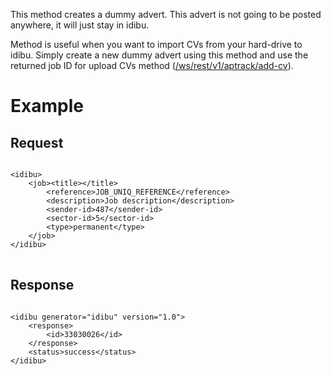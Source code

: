 This method creates a dummy advert. This advert is not going to be posted anywhere, it will just stay in idibu.</p>
Method is useful when you want to import CVs from your hard-drive to idibu. Simply create a new dummy advert using this method and use the returned job ID for upload CVs method (<a href="/docs/add-cv-wsrestv1aptrackadd-cv">/ws/rest/v1/aptrack/add-cv</a>).</p>
</div>
<div>
	<h1 class="p3">
		Example</h1>
	<h2>
		Request</h2>
	<pre>
<code type="xml">
&lt;idibu&gt;
    &lt;job&gt;&lt;title&gt;&lt;/title&gt;
        &lt;reference&gt;JOB_UNIQ_REFERENCE&lt;/reference&gt;
        &lt;description&gt;Job description&lt;/description&gt;
        &lt;sender-id&gt;487&lt;/sender-id&gt;
        &lt;sector-id&gt;5&lt;/sector-id&gt;
        &lt;type&gt;permanent&lt;/type&gt;
    &lt;/job&gt;
&lt;/idibu&gt;
</code>
</pre>
	<h2>
		Response</h2>
	<pre>
<code type="xml">
&lt;idibu generator=&quot;idibu&quot; version=&quot;1.0&quot;&gt;
    &lt;response&gt;
        &lt;id&gt;33030026&lt;/id&gt;
    &lt;/response&gt;
    &lt;status&gt;success&lt;/status&gt;
&lt;/idibu&gt;
</code></pre>
</div>
<p>&nbsp;</p>
